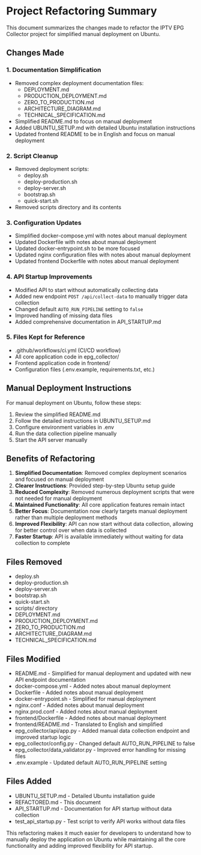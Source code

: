 # Project Refactoring Summary

This document summarizes the changes made to refactor the IPTV EPG Collector project for simplified manual deployment on Ubuntu.

## Changes Made

### 1. Documentation Simplification
- Removed complex deployment documentation files:
  - DEPLOYMENT.md
  - PRODUCTION_DEPLOYMENT.md
  - ZERO_TO_PRODUCTION.md
  - ARCHITECTURE_DIAGRAM.md
  - TECHNICAL_SPECIFICATION.md
- Simplified README.md to focus on manual deployment
- Added UBUNTU_SETUP.md with detailed Ubuntu installation instructions
- Updated frontend README to be in English and focus on manual deployment

### 2. Script Cleanup
- Removed deployment scripts:
  - deploy.sh
  - deploy-production.sh
  - deploy-server.sh
  - bootstrap.sh
  - quick-start.sh
- Removed scripts directory and its contents

### 3. Configuration Updates
- Simplified docker-compose.yml with notes about manual deployment
- Updated Dockerfile with notes about manual deployment
- Updated docker-entrypoint.sh to be more focused
- Updated nginx configuration files with notes about manual deployment
- Updated frontend Dockerfile with notes about manual deployment

### 4. API Startup Improvements
- Modified API to start without automatically collecting data
- Added new endpoint `POST /api/collect-data` to manually trigger data collection
- Changed default `AUTO_RUN_PIPELINE` setting to `false`
- Improved handling of missing data files
- Added comprehensive documentation in API_STARTUP.md

### 5. Files Kept for Reference
- .github/workflows/ci.yml (CI/CD workflow)
- All core application code in epg_collector/
- Frontend application code in frontend/
- Configuration files (.env.example, requirements.txt, etc.)

## Manual Deployment Instructions

For manual deployment on Ubuntu, follow these steps:

1. Review the simplified README.md
2. Follow the detailed instructions in UBUNTU_SETUP.md
3. Configure environment variables in .env
4. Run the data collection pipeline manually
5. Start the API server manually

## Benefits of Refactoring

1. **Simplified Documentation**: Removed complex deployment scenarios and focused on manual deployment
2. **Clearer Instructions**: Provided step-by-step Ubuntu setup guide
3. **Reduced Complexity**: Removed numerous deployment scripts that were not needed for manual deployment
4. **Maintained Functionality**: All core application features remain intact
5. **Better Focus**: Documentation now clearly targets manual deployment rather than multiple deployment methods
6. **Improved Flexibility**: API can now start without data collection, allowing for better control over when data is collected
7. **Faster Startup**: API is available immediately without waiting for data collection to complete

## Files Removed

- deploy.sh
- deploy-production.sh
- deploy-server.sh
- bootstrap.sh
- quick-start.sh
- scripts/ directory
- DEPLOYMENT.md
- PRODUCTION_DEPLOYMENT.md
- ZERO_TO_PRODUCTION.md
- ARCHITECTURE_DIAGRAM.md
- TECHNICAL_SPECIFICATION.md

## Files Modified

- README.md - Simplified for manual deployment and updated with new API endpoint documentation
- docker-compose.yml - Added notes about manual deployment
- Dockerfile - Added notes about manual deployment
- docker-entrypoint.sh - Simplified for manual deployment
- nginx.conf - Added notes about manual deployment
- nginx.prod.conf - Added notes about manual deployment
- frontend/Dockerfile - Added notes about manual deployment
- frontend/README.md - Translated to English and simplified
- epg_collector/api/app.py - Added manual data collection endpoint and improved startup logic
- epg_collector/config.py - Changed default AUTO_RUN_PIPELINE to false
- epg_collector/data_validator.py - Improved error handling for missing files
- .env.example - Updated default AUTO_RUN_PIPELINE setting

## Files Added

- UBUNTU_SETUP.md - Detailed Ubuntu installation guide
- REFACTORED.md - This document
- API_STARTUP.md - Documentation for API startup without data collection
- test_api_startup.py - Test script to verify API works without data files

This refactoring makes it much easier for developers to understand how to manually deploy the application on Ubuntu while maintaining all the core functionality and adding improved flexibility for API startup.